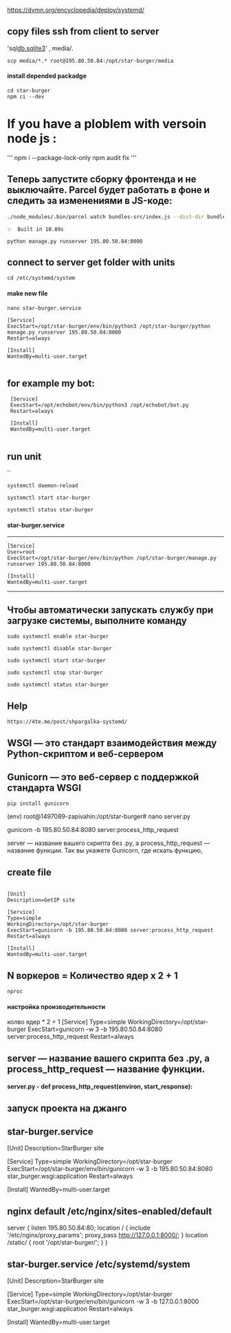 
https://dvmn.org/encyclopedia/deploy/systemd/

## copy files ssh from client to server

'sql[db.sqlite3](db.sqlite3)' , media/*.*

``
scp media/*.* root@195.80.50.84:/opt/star-burger/media
``

#### install depended packadge
```
cd star-burger
npm ci --dev
```

# If you have a ploblem with versoin node js :

'''
npm i --package-lock-only
npm audit fix
'''

## Теперь запустите сборку фронтенда и не выключайте. Parcel будет работать в фоне и следить за изменениями в JS-коде:

```sh
./node_modules/.bin/parcel watch bundles-src/index.js --dist-dir bundles --public-url="./"
```
```
✨  Built in 10.89s
```
```
python manage.py runserver 195.80.50.84:8000
```

## connect to server get folder with units
``
 cd /etc/systemd/system
 ``
#### make new file
```
nano star-burger.service

[Service]
ExecStart=/opt/star-burger/env/bin/python3 /opt/star-burger/python manage.py runserver 195.80.50.84:8000
Restart=always

[Install]
WantedBy=multi-user.target


```
## for example my bot:
```
 [Service]
 ExecStart=/opt/echobot/env/bin/python3 /opt/echobot/bot.py
 Restart=always

 [Install]
 WantedBy=multi-user.target


```
## run unit
``
```
systemctl daemon-reload

systemctl start star-burger

systemctl status star-burger
```
#### star-burger.service
*******************************************************************
```
[Service]
User=root
ExecStart=/opt/star-burger/env/bin/python /opt/star-burger/manage.py runserver 195.80.50.84:8000

[Install]
WantedBy=multi-user.target
```
*******************************************************************

## Чтобы автоматически запускать службу при загрузке системы, выполните команду
```
sudo systemctl enable star-burger

sudo systemctl disable star-burger

sudo systemctl start star-burger

sudo systemctl stop star-burger

sudo systemctl status star-burger

```

## Help

```commandline
https://4te.me/post/shpargalka-systemd/
```

## WSGI — это стандарт взаимодействия между Python-скриптом и веб-сервером

## Gunicorn — это веб-сервер с поддержкой стандарта WSGI
```commandline
pip install gunicorn
```

(env) root@1497089-zapivahin:/opt/star-burger# nano server.py

 gunicorn -b 195.80.50.84:8080 server:process_http_request

server — название вашего скрипта без .py, а process_http_request — название функции.
Так вы укажете Gunicorn, где искать функцию,

## create file
```getip.service

[Unit]
Description=GetIP site

[Service]
Type=simple
WorkingDirectory=/opt/star-burger
ExecStart=gunicorn -b 195.80.50.84:8080 server:process_http_request
Restart=always

[Install]
WantedBy=multi-user.target

```
## N воркеров = Количество ядер x 2 + 1
```commandline
nproc
```
#### настройка производительности
колво ядер * 2 + 1
[Service]
Type=simple
WorkingDirectory=/opt/star-burger
ExecStart=gunicorn -w 3 -b 195.80.50.84:8080 server:process_http_request
Restart=always

## server — название вашего скрипта без .py, а process_http_request — название функции.
#### server.py - def process_http_request(environ, start_response):


## запуск проекта на джанго
## star-burger.service

[Unit]
Description=StarBurger site

[Service]
Type=simple
WorkingDirectory=/opt/star-burger
ExecStart=/opt/star-burger/env/bin/gunicorn -w 3 -b 195.80.50.84:8080 star_burger.wsgi:application
Restart=always

[Install]
WantedBy=multi-user.target

## nginx default /etc/nginx/sites-enabled/default

server {
    listen 195.80.50.84:80;
  location / {
    include '/etc/nginx/proxy_params';
    proxy_pass http://127.0.0.1:8000/;
  }
  location /static/ {
    root '/opt/star-burger/';
  }
}

##  star-burger.service /etc/systemd/system
[Unit]
Description=StarBurger site

[Service]
Type=simple
WorkingDirectory=/opt/star-burger
ExecStart=/opt/star-burger/env/bin/gunicorn -w 3 -b 127.0.0.1:8000 star_burger.wsgi:application
Restart=always

[Install]
WantedBy=multi-user.target


























